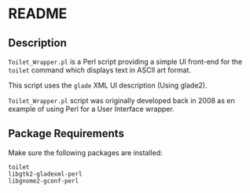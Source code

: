 # README

## Description

`Toilet_Wrapper.pl` is a Perl script providing a simple UI front-end for the `toilet` command which displays text in ASCII art format.

This script uses the `glade` XML UI description (Using glade2).

`Toilet_Wrapper.pl` script was originally developed back in 2008 as en example of using Perl for a User Interface wrapper.

## Package Requirements

Make sure the following packages are installed:

    toilet
    libgtk2-gladexml-perl
    libgnome2-gconf-perl 

